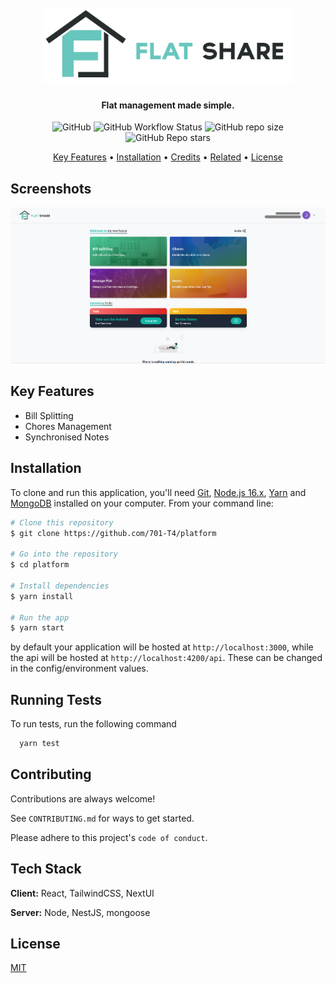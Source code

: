 <h1 align="center">
  <br>
  <img src="./resources/logo-text.svg" alt="FlatShare" width="400">
</h1>

<h4 align="center">Flat management made simple.</h4>

<p align="center">
<img alt="GitHub" src="https://img.shields.io/github/license/701-T4/platform?style=flat-square">
  <img alt="GitHub Workflow Status" src="https://img.shields.io/github/workflow/status/701-T4/platform/PR%20Check?label=tests&logo=github&style=flat-square">
  <img alt="GitHub repo size" src="https://img.shields.io/github/repo-size/701-T4/platform?style=flat-square">
<img alt="GitHub Repo stars" src="https://img.shields.io/github/stars/701-T4/platform?logo=github&style=flat-square">
</p>

<p align="center">
  <a href="#key-features">Key Features</a> •
  <a href="#installation">Installation</a> •
  <a href="#credits">Credits</a> •
  <a href="#related">Related</a> •
  <a href="#license">License</a>
</p>

## Screenshots

![screenshot](./resources/sc-1.png)

## Key Features

- Bill Splitting
- Chores Management
- Synchronised Notes

## Installation

To clone and run this application, you'll need [Git](https://git-scm.com), [Node.js 16.x](https://nodejs.org/en/download/), [Yarn](https://yarnpkg.com/getting-started/install) and [MongoDB](https://www.mongodb.com/try/download/community) installed on your computer. From your command line:

```bash
# Clone this repository
$ git clone https://github.com/701-T4/platform

# Go into the repository
$ cd platform

# Install dependencies
$ yarn install

# Run the app
$ yarn start
```

by default your application will be hosted at `http://localhost:3000`, while the api will be hosted at
`http://localhost:4200/api`. These can be changed in the config/environment values.

## Running Tests

To run tests, run the following command

```bash
  yarn test
```

## Contributing

Contributions are always welcome!

See `CONTRIBUTING.md` for ways to get started.

Please adhere to this project's `code of conduct`.

## Tech Stack

**Client:** React, TailwindCSS, NextUI

**Server:** Node, NestJS, mongoose

## License

[MIT](https://choosealicense.com/licenses/mit/)

